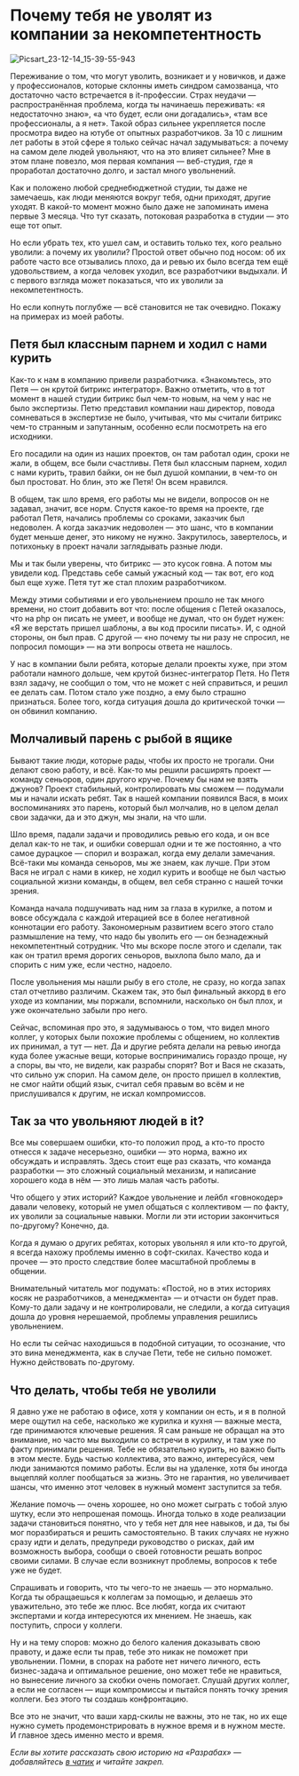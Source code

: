 # Почему тебя не уволят из компании за некомпетентность

![Picsart_23-12-14_15-39-55-943](https://github.com/razrabs-media/editorial/assets/150052445/69079b8a-cecd-440f-9e77-70eb5227903e)

Переживание о том, что могут уволить, возникает и у новичков, и даже у профессионалов, которые склонны иметь синдром самозванца, что достаточно часто встречается в it-профессии. Страх неудачи — распространённая проблема, когда ты начинаешь переживать: «я недостаточно знаю», «а что будет, если они догадались», «там все профессионалы, а я нет». Такой образ сильнее укрепляется после просмотра видео на ютубе от опытных разработчиков. За 10 с лишним лет работы в этой сфере я только сейчас начал задумываться: а почему на самом деле людей увольняют, что на это влияет сильнее? Мне в этом плане повезло, моя первая компания — веб-студия, где я проработал достаточно долго, и застал много увольнений.

Как и положено любой среднебюджетной студии, ты даже не замечаешь, как люди меняются вокруг тебя, одни приходят, другие уходят. В какой-то момент можно было даже не запоминать имена первые 3 месяца. Что тут сказать, потоковая разработка в студии — это еще тот опыт.

Но если убрать тех, кто ушел сам, и оставить только тех, кого реально уволили: а почему их уволили? Простой ответ обычно под носом: об их работе часто все отзывались плохо, да и ревью их было всегда тем ещё удовольствием, а когда человек уходил, все разработчики выдыхали. И с первого взгляда может показаться, что их уволили за некомпетентность.

Но если копнуть поглубже — всё становится не так очевидно. Покажу на примерах из моей работы.

## Петя был классным парнем и ходил с нами курить

Как-то к нам в компанию привели разработчика. «Знакомьтесь, это Петя — он крутой битрикс интегратор». Важно отметить, что в тот момент в нашей студии битрикс был чем-то новым, на чем у нас не было экспертизы. Петю представил компании наш директор, повода сомневаться в экспертизе не было, учитывая, что мы считали битрикс чем-то странным и запутанным, особенно если посмотреть на его исходники.

Его посадили на один из наших проектов, он там работал один, сроки не жали, в общем, все были счастливы. Петя был классным парнем, ходил с нами курить, травил байки, он не был душой компании, в чем-то он был простоват. Но блин, это же Петя! Он всем нравился.

В общем, так шло время, его работы мы не видели, вопросов он не задавал, значит, все норм. Спустя какое-то время на проекте, где работал Петя, начались проблемы со сроками, заказчик был недоволен. А когда заказчик недоволен — это шанс, что в компании будет меньше денег, это никому не нужно. Закрутилось, завертелось, и потихоньку в проект начали заглядывать разные люди.

Мы и так были уверены, что битрикс — это кусок говна. А потом мы увидели код. Представь себе самый ужасный код — так вот, его код был еще хуже. Петя тут же стал плохим разработчиком.

Между этими событиями и его увольнением прошло не так много времени, но стоит добавить вот что: после общения с Петей оказалось, что на php он писать не умеет, и вообще не думал, что он будет нужен: «Я же верстать пришел шаблоны, а вы код просили писать». И, с одной стороны, он был прав. С другой — «но почему ты ни разу не спросил, не попросил помощи» — на эти вопросы ответа не нашлось.

У нас в компании были ребята, которые делали проекты хуже, при этом работали намного дольше, чем крутой бизнес-интегратор Петя. Но Петя взял задачу, не сообщил о том, что не может с ней справиться, и решил ее делать сам. Потом стало уже поздно, а ему было страшно признаться. Более того, когда ситуация дошла до критической точки — он обвинил компанию.

## Молчаливый парень с рыбой в ящике

Бывают такие люди, которые рады, чтобы их просто не трогали. Они делают свою работу, и всё. Как-то мы решили расширять проект — команду сеньоров, один другого круче. Почему бы нам не взять джунов? Проект стабильный, контролировать мы сможем — подумали мы и начали искать ребят. Так в нашей компании появился Вася, в моих воспоминаниях это парень, который был молчалив, но в целом делал свои задачки, да и это джун, мы знали, на что шли.

Шло время, падали задачи и проводились ревью его кода, и он все делал как-то не так, и ошибки совершал одни и те же постоянно, а что самое дурацкое — спорил и возражал, когда ему делали замечания. Всё-таки мы команда сеньоров, мы же знаем, как лучше. При этом Вася не играл с нами в кикер, не ходил курить и вообще не был частью социальной жизни команды, в общем, вел себя странно с нашей точки зрения.

Команда начала подшучивать над ним за глаза в курилке, а потом и вовсе обсуждала с каждой итерацией все в более негативной коннотации его работу. Закономерным развитием всего этого стало размышление на тему, что надо бы уволить его — он безнадежный некомпетентный сотрудник. Что мы вскоре после этого и сделали, так как он тратил время дорогих сеньоров, выхлопа было мало, да и спорить с ним уже, если честно, надоело.

После увольнения мы нашли рыбу в его столе, не сразу, но когда запах стал отчетливо различим. Скажем так, это был финальный аккорд в его уходе из компании, мы поржали, вспомнили, насколько он был плох, и уже окончательно забыли про него.

Сейчас, вспоминая про это, я задумываюсь о том, что видел много коллег, у которых были похожие проблемы с общением, но коллектив их принимал, а тут — нет. Да и другие ребята делали на ревью иногда куда более ужасные вещи, которые воспринимались гораздо проще, ну а споры, вы что, не видели, как разрабы спорят? Вот и Вася не сказать, что сильно уж спорил. На самом деле, он просто пришел в коллектив, не смог найти общий язык, считал себя правым во всём и не прислушивался к другим, не искал компромиссов.

## Так за что увольняют людей в it?

Все мы совершаем ошибки, кто-то положил прод, а кто-то просто отнесся к задаче несерьезно, ошибки — это норма, важно их обсуждать и исправлять. Здесь стоит еще раз сказать, что команда разработки — это сложный социальный механизм, и написание хорошего кода в нём — это лишь малая часть работы.

Что общего у этих историй? Каждое увольнение и лейбл «говнокодер» давали человеку, который не умел общаться с коллективом — по факту, их уволили за социальные навыки. Могли ли эти истории закончиться по-другому? Конечно, да.

Когда я думаю о других ребятах, которых увольнял я или кто-то другой, я всегда нахожу проблемы именно в софт-скилах. Качество кода и прочее — это просто следствие более масштабной проблемы в общении.

Внимательный читатель мог подумать: «Постой, но в этих историях косяк не разработчиков, а менеджмента» — и отчасти он будет прав. Кому-то дали задачу и не контролировали, не следили, а когда ситуация дошла до уровня нерешаемой, проблемы управления решились увольнением.

Но если ты сейчас находишься в подобной ситуации, то осознание, что это вина менеджмента, как в случае Пети, тебе не сильно поможет. Нужно действовать по-другому.

## Что делать, чтобы тебя не уволили

Я давно уже не работаю в офисе, хотя у компании он есть, и я в полной мере ощутил на себе, насколько же курилка и кухня — важные места, где принимаются ключевые решения. Я сам раньше не обращал на это внимание, но часто мы выходили со встречи в курилку, и там уже по факту принимали решения. Тебе не обязательно курить, но важно быть в этом месте. Будь частью коллектива, это важно, интересуйся, чем люди занимаются помимо работы. Если вы на удаленке, хотя бы иногда выцепляй коллег пообщаться за жизнь. Это не гарантия, но увеличивает шансы, что именно этот человек в нужный момент заступится за тебя.

Желание помочь — очень хорошее, но оно может сыграть с тобой злую шутку, если это непрошеная помощь. Иногда только в ходе реализации задачи становиться понятно, что у тебя нет для нее навыков, и да, ты бы мог поразбираться и решить самостоятельно. В таких случаях не нужно сразу идти и делать, предупреди руководство о рисках, дай им возможность выбора, сообщи о своей готовности решать вопрос своими силами. В случае если возникнут проблемы, вопросов к тебе уже не будет.

Спрашивать и говорить, что ты чего-то не знаешь — это нормально. Когда ты обращаешься к коллегам за помощью, и делаешь это уважительно, это тебе же плюс. Все любят, когда их считают экспертами и когда интересуются их мнением. Не знаешь, как поступить, спроси у коллеги.

Ну и на тему споров: можно до белого каления доказывать свою правоту, и даже если ты прав, тебе это никак не поможет при увольнении. Помни, в спорах на работе нет ничего личного, есть бизнес-задача и оптимальное решение, оно может тебе не нравиться, но вынесение личного за скобки очень помогает. Слушай других коллег, а если не согласен — ищи компромиссы и пытайся понять точку зрения коллеги. Без этого ты создашь конфронтацию.

Все это не значит, что ваши хард-скилы не важны, это не так, но их еще нужно суметь продемонстрировать в нужное время и в нужном месте. И главное здесь именно место и время.

*Если вы хотите рассказать свою историю на «Разрабах» — добавляйтесь [в чатик](https://t.me/content_razrabs) и читайте закреп.*

